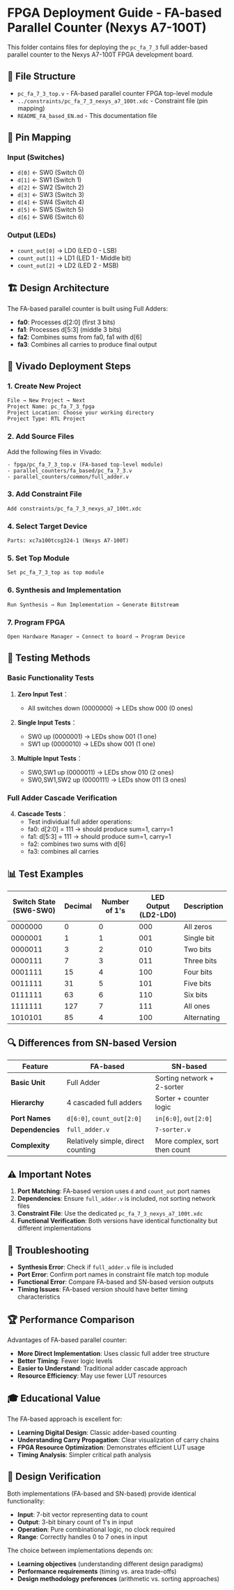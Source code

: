 # FPGA Deployment Guide - FA-based Parallel Counter (Nexys A7-100T)

This folder contains files for deploying the `pc_fa_7_3` full adder-based parallel counter to the Nexys A7-100T FPGA development board.

## 📁 File Structure

- `pc_fa_7_3_top.v` - FA-based parallel counter FPGA top-level module
- `../constraints/pc_fa_7_3_nexys_a7_100t.xdc` - Constraint file (pin mapping)
- `README_FA_based_EN.md` - This documentation file

## 🔌 Pin Mapping

### Input (Switches)
- `d[0]` ← SW0 (Switch 0)
- `d[1]` ← SW1 (Switch 1)  
- `d[2]` ← SW2 (Switch 2)
- `d[3]` ← SW3 (Switch 3)
- `d[4]` ← SW4 (Switch 4)
- `d[5]` ← SW5 (Switch 5)
- `d[6]` ← SW6 (Switch 6)

### Output (LEDs)
- `count_out[0]` → LD0 (LED 0 - LSB)
- `count_out[1]` → LD1 (LED 1 - Middle bit)
- `count_out[2]` → LD2 (LED 2 - MSB)

## 🏗️ Design Architecture

The FA-based parallel counter is built using Full Adders:
- **fa0**: Processes d[2:0] (first 3 bits)
- **fa1**: Processes d[5:3] (middle 3 bits)  
- **fa2**: Combines sums from fa0, fa1 with d[6]
- **fa3**: Combines all carries to produce final output

## 🚀 Vivado Deployment Steps

### 1. Create New Project
```
File → New Project → Next
Project Name: pc_fa_7_3_fpga
Project Location: Choose your working directory
Project Type: RTL Project
```

### 2. Add Source Files
Add the following files in Vivado:
```
- fpga/pc_fa_7_3_top.v (FA-based top-level module)
- parallel_counters/fa_based/pc_fa_7_3.v
- parallel_counters/common/full_adder.v
```

### 3. Add Constraint File
```
Add constraints/pc_fa_7_3_nexys_a7_100t.xdc
```

### 4. Select Target Device
```
Parts: xc7a100tcsg324-1 (Nexys A7-100T)
```

### 5. Set Top Module
```
Set pc_fa_7_3_top as top module
```

### 6. Synthesis and Implementation
```
Run Synthesis → Run Implementation → Generate Bitstream
```

### 7. Program FPGA
```
Open Hardware Manager → Connect to board → Program Device
```

## 🧪 Testing Methods

### Basic Functionality Tests
1. **Zero Input Test**：
   - All switches down (0000000) → LEDs show 000 (0 ones)

2. **Single Input Tests**：
   - SW0 up (0000001) → LEDs show 001 (1 one)
   - SW1 up (0000010) → LEDs show 001 (1 one)

3. **Multiple Input Tests**：
   - SW0,SW1 up (0000011) → LEDs show 010 (2 ones)
   - SW0,SW1,SW2 up (0000111) → LEDs show 011 (3 ones)

### Full Adder Cascade Verification
4. **Cascade Tests**：
   - Test individual full adder operations:
   - fa0: d[2:0] = 111 → should produce sum=1, carry=1
   - fa1: d[5:3] = 111 → should produce sum=1, carry=1  
   - fa2: combines two sums with d[6]
   - fa3: combines all carries

## 📊 Test Examples

| Switch State (SW6-SW0) | Decimal | Number of 1's | LED Output (LD2-LD0) | Description |
|------------------------|---------|---------------|----------------------|-------------|
| 0000000               | 0       | 0             | 000                  | All zeros   |
| 0000001               | 1       | 1             | 001                  | Single bit  |
| 0000011               | 3       | 2             | 010                  | Two bits    |
| 0000111               | 7       | 3             | 011                  | Three bits  |
| 0001111               | 15      | 4             | 100                  | Four bits   |
| 0011111               | 31      | 5             | 101                  | Five bits   |
| 0111111               | 63      | 6             | 110                  | Six bits    |
| 1111111               | 127     | 7             | 111                  | All ones    |
| 1010101               | 85      | 4             | 100                  | Alternating |

## 🔍 Differences from SN-based Version

| Feature | FA-based | SN-based |
|---------|----------|----------|
| **Basic Unit** | Full Adder | Sorting network + 2-sorter |
| **Hierarchy** | 4 cascaded full adders | Sorter + counter logic |
| **Port Names** | `d[6:0]`, `count_out[2:0]` | `in[6:0]`, `out[2:0]` |
| **Dependencies** | `full_adder.v` | `7-sorter.v` |
| **Complexity** | Relatively simple, direct counting | More complex, sort then count |

## ⚠️ Important Notes

1. **Port Matching**: FA-based version uses `d` and `count_out` port names
2. **Dependencies**: Ensure `full_adder.v` is included, not sorting network files
3. **Constraint File**: Use the dedicated `pc_fa_7_3_nexys_a7_100t.xdc`
4. **Functional Verification**: Both versions have identical functionality but different implementations

## 🔧 Troubleshooting

- **Synthesis Error**: Check if `full_adder.v` file is included
- **Port Error**: Confirm port names in constraint file match top module
- **Functional Error**: Compare FA-based and SN-based version outputs
- **Timing Issues**: FA-based version should have better timing characteristics

## 🏆 Performance Comparison

Advantages of FA-based parallel counter:
- **More Direct Implementation**: Uses classic full adder tree structure
- **Better Timing**: Fewer logic levels
- **Easier to Understand**: Traditional adder cascade approach
- **Resource Efficiency**: May use fewer LUT resources

## 🎓 Educational Value

The FA-based approach is excellent for:
- **Learning Digital Design**: Classic adder-based counting
- **Understanding Carry Propagation**: Clear visualization of carry chains
- **FPGA Resource Optimization**: Demonstrates efficient LUT usage
- **Timing Analysis**: Simpler critical path analysis

## 🔄 Design Verification

Both implementations (FA-based and SN-based) provide identical functionality:
- **Input**: 7-bit vector representing data to count
- **Output**: 3-bit binary count of 1's in input
- **Operation**: Pure combinational logic, no clock required
- **Range**: Correctly handles 0 to 7 ones in input

The choice between implementations depends on:
- **Learning objectives** (understanding different design paradigms)
- **Performance requirements** (timing vs. area trade-offs)
- **Design methodology preferences** (arithmetic vs. sorting approaches) 